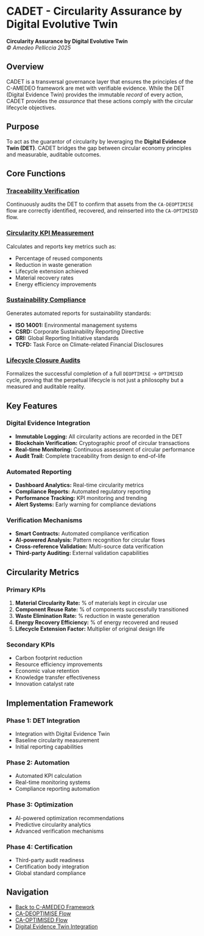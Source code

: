 # CADET - Circularity Assurance by Digital Evolutive Twin

**Circularity Assurance by Digital Evolutive Twin**  
*© Amedeo Pelliccia 2025*

## Overview

CADET is a transversal governance layer that ensures the principles of the C-AMEDEO framework are met with verifiable evidence. While the DET (Digital Evidence Twin) provides the immutable *record* of every action, CADET provides the *assurance* that these actions comply with the circular lifecycle objectives.

## Purpose

To act as the guarantor of circularity by leveraging the **Digital Evidence Twin (DET)**. CADET bridges the gap between circular economy principles and measurable, auditable outcomes.

## Core Functions

### [Traceability Verification](./TRACEABILITY_VERIFICATION/)
Continuously audits the DET to confirm that assets from the `CA-DEOPTIMISE` flow are correctly identified, recovered, and reinserted into the `CA-OPTIMISED` flow.

### [Circularity KPI Measurement](./CIRCULARITY_KPI_MEASUREMENT/)
Calculates and reports key metrics such as:
- Percentage of reused components
- Reduction in waste generation
- Lifecycle extension achieved
- Material recovery rates
- Energy efficiency improvements

### [Sustainability Compliance](./SUSTAINABILITY_COMPLIANCE/)
Generates automated reports for sustainability standards:
- **ISO 14001:** Environmental management systems
- **CSRD:** Corporate Sustainability Reporting Directive
- **GRI:** Global Reporting Initiative standards
- **TCFD:** Task Force on Climate-related Financial Disclosures

### [Lifecycle Closure Audits](./LIFECYCLE_CLOSURE_AUDITS/)
Formalizes the successful completion of a full `DEOPTIMISE` → `OPTIMISED` cycle, proving that the perpetual lifecycle is not just a philosophy but a measured and auditable reality.

## Key Features

### Digital Evidence Integration
- **Immutable Logging:** All circularity actions are recorded in the DET
- **Blockchain Verification:** Cryptographic proof of circular transactions
- **Real-time Monitoring:** Continuous assessment of circular performance
- **Audit Trail:** Complete traceability from design to end-of-life

### Automated Reporting
- **Dashboard Analytics:** Real-time circularity metrics
- **Compliance Reports:** Automated regulatory reporting
- **Performance Tracking:** KPI monitoring and trending
- **Alert Systems:** Early warning for compliance deviations

### Verification Mechanisms
- **Smart Contracts:** Automated compliance verification
- **AI-powered Analysis:** Pattern recognition for circular flows
- **Cross-reference Validation:** Multi-source data verification
- **Third-party Auditing:** External validation capabilities

## Circularity Metrics

### Primary KPIs
1. **Material Circularity Rate:** % of materials kept in circular use
2. **Component Reuse Rate:** % of components successfully transitioned
3. **Waste Elimination Rate:** % reduction in waste generation
4. **Energy Recovery Efficiency:** % of energy recovered and reused
5. **Lifecycle Extension Factor:** Multiplier of original design life

### Secondary KPIs
- Carbon footprint reduction
- Resource efficiency improvements
- Economic value retention
- Knowledge transfer effectiveness
- Innovation catalyst rate

## Implementation Framework

### Phase 1: DET Integration
- Integration with Digital Evidence Twin
- Baseline circularity measurement
- Initial reporting capabilities

### Phase 2: Automation
- Automated KPI calculation
- Real-time monitoring systems
- Compliance reporting automation

### Phase 3: Optimization
- AI-powered optimization recommendations
- Predictive circularity analytics
- Advanced verification mechanisms

### Phase 4: Certification
- Third-party audit readiness
- Certification body integration
- Global standard compliance

## Navigation

- [Back to C-AMEDEO Framework](../README.md)
- [CA-DEOPTIMISE Flow](../CA-DEOPTIMISE/)
- [CA-OPTIMISED Flow](../CA-OPTIMISED/)
- [Digital Evidence Twin Integration](./DET_INTEGRATION/)
